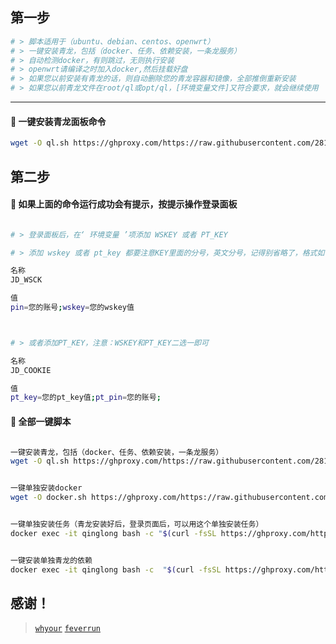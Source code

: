 
## 第一步
```sh
# > 脚本适用于（ubuntu、debian、centos、openwrt）
# > 一键安装青龙，包括（docker、任务、依赖安装，一条龙服务）
# > 自动检测docker，有则跳过，无则执行安装
# > openwrt请编译之时加入docker,然后挂载好盘
# > 如果您以前安装有青龙的话，则自动删除您的青龙容器和镜像，全部推倒重新安装
# > 如果您以前青龙文件在root/ql或opt/ql，[环境变量文件]又符合要求，就会继续使用
 ```
---
#### 🚩 一键安装青龙面板命令
```sh
wget -O ql.sh https://ghproxy.com/https://raw.githubusercontent.com/281677160/ql/main/ql.sh && bash ql.sh
```

## 第二步

#### 🚩 如果上面的命令运行成功会有提示，按提示操作登录面板
```sh

# > 登录面板后，在‘ 环境变量 ’项添加 WSKEY 或者 PT_KEY

# > 添加 wskey 或者 pt_key 都要注意KEY里面的分号，英文分号，记得别省略了，格式如下

名称
JD_WSCK

值
pin=您的账号;wskey=您的wskey值



# > 或者添加PT_KEY，注意：WSKEY和PT_KEY二选一即可

名称
JD_COOKIE

值
pt_key=您的pt_key值;pt_pin=您的账号;
```


#### 🚩 全部一键脚本

```sh

一键安装青龙，包括（docker、任务、依赖安装，一条龙服务）
wget -O ql.sh https://ghproxy.com/https://raw.githubusercontent.com/281677160/ql/main/ql.sh && bash ql.sh


一键单独安装docker
wget -O docker.sh https://ghproxy.com/https://raw.githubusercontent.com/281677160/ql/main/docker.sh && bash docker.sh


一键单独安装任务（青龙安装好后，登录页面后，可以用这个单独安装任务）
docker exec -it qinglong bash -c "$(curl -fsSL https://ghproxy.com/https://raw.githubusercontent.com/281677160/ql/main/feverrun.sh)"


一键安装单独青龙的依赖
docker exec -it qinglong bash -c  "$(curl -fsSL https://ghproxy.com/https://raw.githubusercontent.com/281677160/ql/main/npm.sh)"


```

## 感谢！

> [`whyour`](https://github.com/whyour/qinglong)
> [`feverrun`](https://github.com/feverrun/my_scripts)
